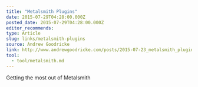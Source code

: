 ```yaml
---
title: "Metalsmith Plugins"
date: 2015-07-29T04:28:00.000Z
posted_date: 2015-07-29T04:28:00.000Z
editor_recommends:
type: Article
slug: links/metalsmith-plugins
source: Andrew Goodricke
link: http://www.andrewgoodricke.com/posts/2015-07-23_metalsmith_plugins.html
tool:
  - tool/metalsmith.md
---
```

Getting the most out of Metalsmith



